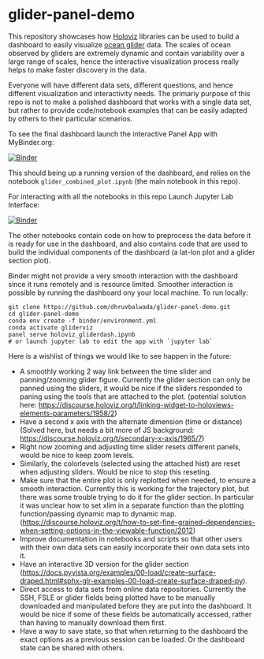 # glider-panel-demo
This repository showcases how [Holoviz](https://holoviz.org/) libraries can be used to build a dashboard to easily visualize [ocean glider](https://en.wikipedia.org/wiki/Underwater_glider) data. The scales of ocean observed by gliders are extremely dynamic and contain variability over a large range of scales, hence the interactive visualization process really helps to make faster discovery in the data.   

Everyone will have different data sets, different questions, and hence different visualization and interactivity needs. The primariy purpose of this repo is not to make a polished dashboard that works with a single data set, but rather to provide code/notebook examples that can be easily adapted by others to their particular scenarios.
  
To see the final dashboard launch the interactive Panel App with MyBinder.org:  

[![Binder](https://mybinder.org/badge_logo.svg)](https://mybinder.org/v2/gh/dhruvbalwada/glider-panel-demo/main?urlpath=%2Fpanel%2Fglider_combined_plot) 

This should being up a running version of the dashboard, and relies on the notebook `glider_combined_plot.ipynb` (the main notebook in this repo).  

For interacting with all the notebooks in this repo Launch Jupyter Lab Interface:  

[![Binder](https://mybinder.org/badge_logo.svg)](https://mybinder.org/v2/gh/dhruvbalwada/glider-panel-demo/main?urlpath=lab) 

The other notebooks contain code on how to preprocess the data before it is ready for use in the dashboard, and also contains code that are used to build the individual components of the dashboard (a lat-lon plot and a glider section plot).  

Binder might not provide a very smooth interaction with the dashboard since it runs remotely and is resource limited. Smoother interaction is possible by running the dashboard ony your local machine. To run locally:
```
git clone https://github.com/dhruvbalwada/glider-panel-demo.git
cd glider-panel-demo 
conda env create -f binder/environment.yml
conda activate gliderviz 
panel serve holoviz_gliderdash.ipynb
# or launch jupyter lab to edit the app with `jupyter lab`
```

Here is a wishlist of things we would like to see happen in the future:

- A smoothly working 2 way link between the time slider and panning/zooming glider figure. Currently the glider section can only be panned using the sliders, it would be nice if the sliders responded to paning using the tools that are attached to the plot. (potential solution here: https://discourse.holoviz.org/t/linking-widget-to-holoviews-elements-parameters/1958/2)
- Have a second x axis with the alternate dimension (time or distance) (Solved here, but needs a bit more of JS background: https://discourse.holoviz.org/t/secondary-x-axis/1965/7)
- Right now zooming and adjusting time slider resets different panels, would be nice to keep zoom levels.
- Similarly, the colorlevels (selected using the attached hist) are reset when adjusting sliders. Would be nice to stop this reseting.
- Make sure that the entire plot is only replotted when needed, to ensure a smooth interaction. Currently this is working for the trajectory plot, but there was some trouble trying to do it for the glider section. In particular it was unclear how to set xlim in a separate function than the plotting function/passing dynamic map to dynamic map. (https://discourse.holoviz.org/t/how-to-set-fine-grained-dependencies-when-setting-options-in-the-viewable-function/2012)
- Improve documentation in notebooks and scripts so that other users with their own data sets can easily incorporate their own data sets into it.
- Have an interactive 3D version for the glider section (https://docs.pyvista.org/examples/00-load/create-surface-draped.html#sphx-glr-examples-00-load-create-surface-draped-py).
- Direct access to data sets from online data repositories. Currently the SSH, FSLE or glider fields being plotted have to be manually downloaded and manipulated before they are put into the dashboard. It would be nice if some of these fields be automatically accessed, rather than having to manually download them first.
- Have a way to save state, so that when returning to the dashboard the exact options as a previous session can be loaded. Or the dashboard state can be shared with others. 
